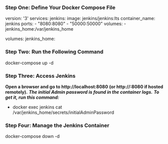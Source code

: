 ### Step One: Define Your Docker Compose File
version: '3'
services:
  jenkins:
    image: jenkins/jenkins:lts
    container_name: jenkins
    ports:
      - "8080:8080"
      - "50000:50000"
    volumes:
      - jenkins_home:/var/jenkins_home

volumes:
  jenkins_home:

### Step Two: Run the Following Command
docker-compose up -d

### Step Three: Access Jenkins
**Open a browser and go to http://localhost:8080** 
**(or http://<your-server-ip>:8080 if hosted remotely).**
***The initial Admin password is found in the container logs.***
***To get it, run this command:***
* docker exec jenkins cat /var/jenkins_home/secrets/initialAdminPassword

### Step Four: Manage the Jenkins Container
docker-compose down -d

